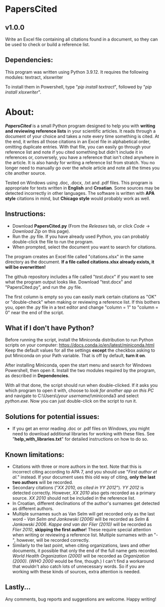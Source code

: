 # PapersCited
## v1.0.0
Write an Excel file containing all citations found in a document, so they can be used to check or build a reference list.

## Dependencies:
This program was written using Python 3.9.12. It requires the following modules:
textract, xlsxwriter

To install them in Powershell, type "*pip install textract*", followed by "*pip install xlsxwriter*".

# About:
***PapersCited*** is a small Python program designed to help you with **writing and reviewing reference lists** in your scientific articles. It reads through a document of your choice and takes a note every time something is cited. At the end, it writes all those citations in an Excel file in alphabetical order, omitting duplicate entries. 
With that file, you can easily go through your reference list and note if you cited something but didn't include it in references or, conversely, you have a reference that isn't cited anywhere in the article. It is also handy for writing a reference list from stratch. You no longer need to manually go over the whole article and note all the times you cite another source.

Tested on Windows using .doc, .docx, .txt and .pdf files. 
This program is appropriate for texts written in **English** and **Croatian**. Some sources may be detected incorrectly in other languages. The software is written with **APA style** citations in mind, but **Chicago style** would probably work as well.

## Instructions:
- Download **PapersCited.py** (From the *Releases* tab, or click *Code* -> *Download Zip* on this page).
- Run the .py file. If you have already used Python, you can probably double-click the file to run the program.
- When prompted, select the document you want to search for citations.

The program creates an Excel file called "citations.xlsx" in the same directory as the document. **If a file called citations.xlsx already exists, it will be overwritten!**

The github repository includes a file called "*test.docx*" if you want to see what the program output looks like. Download "test.docx" and "PapersCited.py", and run the .py file.

The first column is empty so you can easily mark certain citations as "OK" or "double-check" when making or reviewing a reference list. If this bothers you, open the .py file in a text editor and change "column = 1" to "column = 0" near the end of the script.

## What if I don't have Python?
Before running the script, install the Miniconda distribution to run Python scripts on your computer: 
https://docs.conda.io/en/latest/miniconda.html  
Keep the default values for all the settings **except** the checkbox asking to put Miniconda on your Path variable. That is off by default, **turn it on**.  

After installing Miniconda, open the start menu and search for Windows Powershell, then open it. Install the two modules required by the program, as described in **Dependencies**.

With all that done, the script should run when double-clicked. If it asks you which program to open it with, choose to *look for another app on this PC* and navigate to C:\Users\\*(your username)*\miniconda3 and select *python.exe*. Now you can just double-click on the script to run it.

## Solutions for potential issues:
- If you get an error reading .doc or .pdf files on Windows, you might need to download additional libraries for working with these files. See "**help_with_libraries.txt**" for detailed instructions on how to do so. 

## Known limitations:
- Citations with three or more authors in the text. Note that this is incorrect citing according to APA 7, and you should use "*First author et al.*" instead. If your document uses this old way of citing, **only the last two authors** will be recorded.
- Secondary citations ("*XX 2010, as cited in YY 2012*"). *YY 2012* is detected correctly. However, *XX 2010* also gets recorded as a primary source. *XX 2010* should not be included in the reference list.
- In Croatian, different declinations of the author's surnames get detected as different authors.
- Multiple surnames such as Van Selm will get recorded only as the last word - *Van Selm and Jankowski (2006)* will be recorded as *Selm & Jankowski 2006*. *Kappe and van der Flier (2010)* will be recorded as *Flier 2010*, **skipping the first author**! These require special attention when writing or reviewing a reference list. Multiple surnames with an "-", however, will be recorded correctly.
- Similarly to the last point, when citing organizations, laws and other documents, it possible that only the end of the full name gets recorded. *World Health Organization (2000)* will be recorded as *Organization (2000)*. (*WHO 2000* would be fine, though.) I can't find a workaround that wouldn't also catch lots of unnecessary words. So if you are working with these kinds of sources, extra attention is needed.

## Lastly...
Any comments, bug reports and suggestions are welcome. Happy writing!
